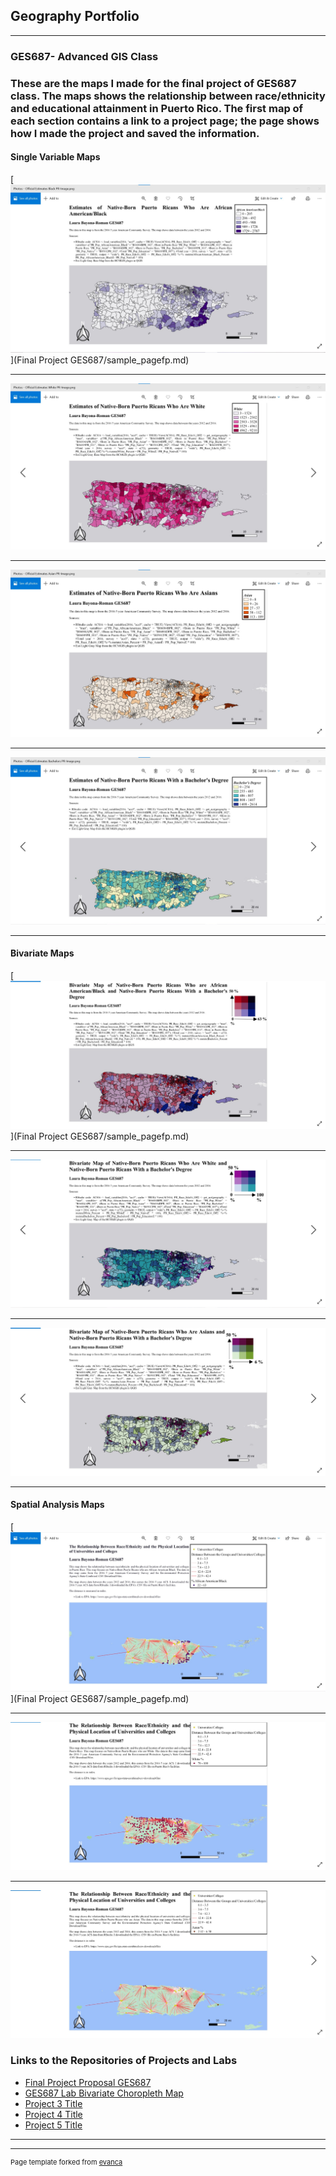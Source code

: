 ## Geography Portfolio

---

### GES687- Advanced GIS Class

### These are the maps I made for the final project of GES687 class. The maps shows the relationship between race/ethnicity and educational attainment in Puerto Rico.  The first map of each section contains a link to a project page; the page shows how I made the project and saved the information. 

#### Single Variable Maps
[<img src="images/Official Estimates Black PR.jpg?raw=true"/>](Final Project GES687/sample_pagefp.md)

---

<img src="images/Official Estimates White PR.jpg?raw=true"/>

---

<img src="images/Official Estimates Asian PR.jpg?raw=true"/>

---

<img src="images/Official Estimates Bachelors PR.jpg?raw=true"/>

---

#### Bivariate Maps

[<img src="images/Bivariate Map Black PR.jpg?raw=true"/>](Final Project GES687/sample_pagefp.md)

---

<img src="images/Bivariate Map White PR.jpg?raw=true"/>

---

<img src="images/Bivariate Map Asian PR.jpg?raw=true"/>

---

#### Spatial Analysis Maps
[<img src="images/Official Black PR Analysis.jpg?raw=true"/>](Final Project GES687/sample_pagefp.md)

---

<img src="images/Official White PR Analysis.jpg?raw=true"/>

---

<img src="images/Official Asian PR Analysis.jpg?raw=true"/>
 
### Links to the Repositories of Projects and Labs

- [Final Project Proposal GES687](http://github.com/LABR2021/LABR2021.github.io/tree/master/Project%201_687.md/) 
- [GES687 Lab Bivariate Choropleth Map](http://github.com/LABR2021/LABR2021.github.io/tree/master/GES_Lab6)
- [Project 3 Title](http://example.com/)
- [Project 4 Title](http://example.com/)
- [Project 5 Title](http://example.com/)

---




---
<p style="font-size:11px">Page template forked from <a href="https://github.com/evanca/quick-portfolio">evanca</a></p>
<!-- Remove above link if you don't want to attibute -->
